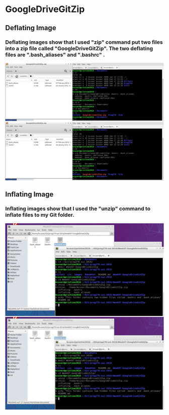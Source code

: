# GoogleDriveGitZip


## Deflating Image

### Deflating images show that I used "zip" command put two files into a zip file called "GoogleDriveGitZip". The two deflating files are ".bash_aliases" and ".bashrc" .

<img class="twenty-five-percent"  src="/images/deflating.PNG">
<img class="fifty-percent" src="/images/deflating.PNG">

## Inflating Image
### Inflating images show that I used the "unzip" command to inflate files to my Git folder.
<img  class="twenty-five-percent" src="/images/inflating.PNG">
<img class="fifty-percent" src="/images/inflating.PNG">